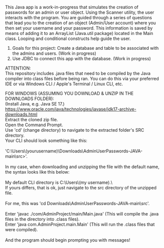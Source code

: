 This Java app is a work-in-progress that simulates the creation of passwords for an admin or user object. Using the Scanner utility, the user interacts with the program.
You are guided through a series of questions that lead you to the creation of an object (Admin/User account) where you then set your username and your password.
This information is saved by means of adding it to an ArrayList (Java.util package) located in the Main class. Looping and conditional constructs help guide the user.

1. Goals for this project: Create a database and table to be associated with the admins and users. (Work in progress)
2. Use JDBC to connect this app with the database. (Work in progress)

ATTENTION:\
This repository includes .java files that need to be compiled by the Java compiler into class files before being ran.
You can do this via your preferred IDE or via Windows CLI / Apple's Terminal / Linux CLI, etc.

FOR WINDOWS (ASSUMING YOU DOWNLOAD & UNZIP IN THE DOWNLOADS FOLDER):\
(Install Java, e.g. Java SE 17.)\
https://www.oracle.com/java/technologies/javase/jdk17-archive-downloads.html \
Extract the cloned zip file.\
Open the Command Prompt.\
Use 'cd' (change directory) to navigate to the extracted folder's SRC directory.\
Your CLI should look something like this:\
\
'C:\\Users\\(yourusername)\\Downloads\\AdminUserPasswords-JAVA-main\\src>'.\
\
In my case, when downloading and unzipping the file with the default name, the syntax looks like this below: \
\
My default CLI directory is C:\\Users\\(my username).\ 
\
If yours differs, that is ok, just navigate to the src directory of the unzipped file.\
\
For me, this was 'cd Downloads\AdminUserPasswords-JAVA-main\src'. \
\
Enter 'javac ./com/AdminProject/main/Main.java' (This will compile the .java files in the directory into .class files).\
Enter 'java com.AdminProject.main.Main' (This will run the .class files that were compiled).\
\
And the program should begin prompting you with messages!
